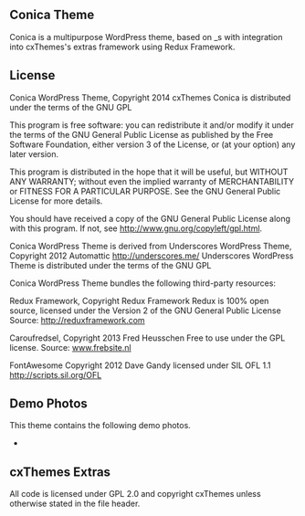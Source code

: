 Conica Theme
---------------
Conica is a multipurpose WordPress theme, based on _s with integration into cxThemes's extras framework using Redux Framework.


License
---------------

Conica WordPress Theme, Copyright 2014 cxThemes
Conica is distributed under the terms of the GNU GPL

This program is free software: you can redistribute it and/or modify
it under the terms of the GNU General Public License as published by
the Free Software Foundation, either version 3 of the License, or
(at your option) any later version.

This program is distributed in the hope that it will be useful,
but WITHOUT ANY WARRANTY; without even the implied warranty of
MERCHANTABILITY or FITNESS FOR A PARTICULAR PURPOSE.  See the
GNU General Public License for more details.

You should have received a copy of the GNU General Public License
along with this program.  If not, see http://www.gnu.org/copyleft/gpl.html.

Conica WordPress Theme is derived from Underscores WordPress Theme, Copyright 2012 Automattic http://underscores.me/
Underscores WordPress Theme is distributed under the terms of the GNU GPL

Conica WordPress Theme bundles the following third-party resources:

Redux Framework, Copyright Redux Framework
Redux is 100% open source, licensed under the Version 2 of the GNU General Public License
Source: http://reduxframework.com

Caroufredsel, Copyright 2013 Fred Heusschen
Free to use under the GPL license.
Source: www.frebsite.nl

FontAwesome Copyright 2012 Dave Gandy
licensed under SIL OFL 1.1 <http://scripts.sil.org/OFL>


Demo Photos
---------------
This theme contains the following demo photos.

* 


cxThemes Extras
---------------
All code is licensed under GPL 2.0 and copyright cxThemes unless otherwise stated in the file header.